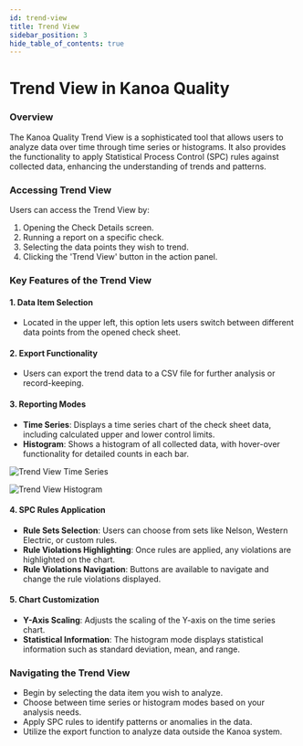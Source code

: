```yaml
---
id: trend-view
title: Trend View
sidebar_position: 3
hide_table_of_contents: true
---
```

# Trend View in Kanoa Quality

### Overview
The Kanoa Quality Trend View is a sophisticated tool that allows users to analyze data over time through time series or histograms. It also provides the functionality to apply Statistical Process Control (SPC) rules against collected data, enhancing the understanding of trends and patterns.

### Accessing Trend View
Users can access the Trend View by:
1. Opening the Check Details screen.
2. Running a report on a specific check.
3. Selecting the data points they wish to trend.
4. Clicking the 'Trend View' button in the action panel.

### Key Features of the Trend View

#### 1. **Data Item Selection**
   - Located in the upper left, this option lets users switch between different data points from the opened check sheet.

#### 2. **Export Functionality**
   - Users can export the trend data to a CSV file for further analysis or record-keeping.

#### 3. **Reporting Modes**
   - **Time Series**: Displays a time series chart of the check sheet data, including calculated upper and lower control limits.
   - **Histogram**: Shows a histogram of all collected data, with hover-over functionality for detailed counts in each bar.

![Trend View Time Series](/img/quality-analysis-trend-view1.png)

![Trend View Histogram](/img/quality-analysis-trend-view2.png)

#### 4. **SPC Rules Application**
   - **Rule Sets Selection**: Users can choose from sets like Nelson, Western Electric, or custom rules.
   - **Rule Violations Highlighting**: Once rules are applied, any violations are highlighted on the chart.
   - **Rule Violations Navigation**: Buttons are available to navigate and change the rule violations displayed.

#### 5. **Chart Customization**
   - **Y-Axis Scaling**: Adjusts the scaling of the Y-axis on the time series chart.
   - **Statistical Information**: The histogram mode displays statistical information such as standard deviation, mean, and range.

### Navigating the Trend View

- Begin by selecting the data item you wish to analyze.
- Choose between time series or histogram modes based on your analysis needs.
- Apply SPC rules to identify patterns or anomalies in the data.
- Utilize the export function to analyze data outside the Kanoa system.

